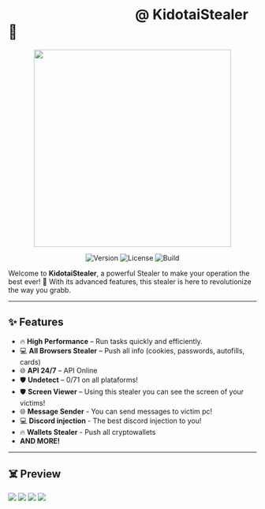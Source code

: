 # ㅤㅤㅤㅤㅤㅤㅤㅤㅤㅤ@ KidotaiStealer 🦇


<p align="center">
  <img src="https://media1.tenor.com/m/8IzAYKhWr9MAAAAd/newjeans-ohh.gif" width="400">
</p>


<p align="center">
  <img src="https://img.shields.io/badge/Version-1.0.0-brightgreen" alt="Version">
  <img src="https://img.shields.io/badge/License-MIT-blue" alt="License">
  <img src="https://img.shields.io/badge/Build-Passing-brightgreen" alt="Build">
</p>

Welcome to **KidotaiStealer**, a powerful Stealer to make your operation the best ever! 🎉 With its advanced features, this stealer is here to revolutionize the way you grabb.

---

## ✨ Features

- 🔥 **High Performance** – Run tasks quickly and efficiently.
- 💻 **All Browsers Stealer** – Push all info (cookies, passwords, autofills, cards)
- 🌐 **API 24/7** – API Online 
- 🛡️ **Undetect** – 0/71 on all plataforms!
- 🛡️ **Screen Viewer** – Using this stealer you can see the screen of your victims!
- 🌐 **Message Sender** - You can send messages to victim pc!
- 💻 **Discord injection** - The best discord injection to you!
- 🔥 **Wallets Stealer** - Push all cryptowallets
- **AND MORE!**
---

## ☠️ Preview

  <img src="https://media.discordapp.net/attachments/1287095629000212574/1294103110331142185/GCrS0GQliR.png?ex=6709caf0&is=67087970&hm=a0a979644189791d89416c00621f86654c938200d94f4a59382c749270c33468&=&format=webp&quality=lossless&width=563&height=471">
  <img src="https://media.discordapp.net/attachments/1287095629000212574/1294103118677807216/M2wWWxgfsh.png?ex=6709caf2&is=67087972&hm=dd378adc79932342def32c992070b15e6fa8ca01e09a8c14650070d8f4283cc5&=&format=webp&quality=lossless">
  <img src="https://media.discordapp.net/attachments/1287095629000212574/1294102130071830618/7XrbE4Lasi.png?ex=6709ca07&is=67087887&hm=d3b8cfa7fdb3d37ede618316931aa2458ad870c0fb5f6d467574ccf58424fa64&=&format=webp&quality=lossless">
  <img src="https://media.discordapp.net/attachments/1287103478098821152/1294101555087413299/k5xhVfKR3P.png?ex=6709c97d&is=670877fd&hm=99baf43488bdea8d7e3add9a7492f1e2b9bcadae60b217ffb794af4d1cd6ff3f&=&format=webp&quality=lossless">
